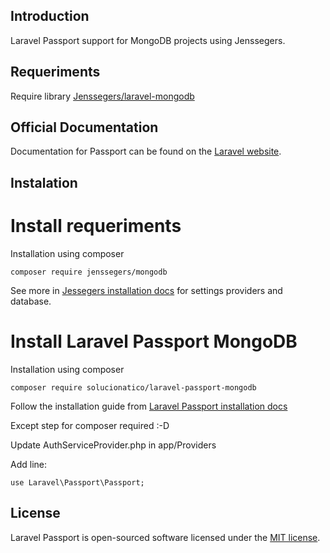 ## Introduction

Laravel Passport support for MongoDB projects using Jenssegers.

## Requeriments

Require library [Jenssegers/laravel-mongodb](https://github.com/jenssegers/laravel-mongodb)

## Official Documentation

Documentation for Passport can be found on the [Laravel website](http://laravel.com/docs/master/passport).

## Instalation

# Install requeriments

Installation using composer

```
composer require jenssegers/mongodb
```

See more in [Jessegers installation docs](https://github.com/jenssegers/laravel-mongodb#installation) for settings providers and database.

# Install Laravel Passport MongoDB

Installation using composer

```
composer require solucionatico/laravel-passport-mongodb
```

Follow the installation guide from [Laravel Passport installation docs](https://laravel.com/docs/5.6/passport#installation)

Except step for composer required :-D


Update AuthServiceProvider.php in app/Providers

Add line:

```
use Laravel\Passport\Passport;
```


## License

Laravel Passport is open-sourced software licensed under the [MIT license](http://opensource.org/licenses/MIT).
